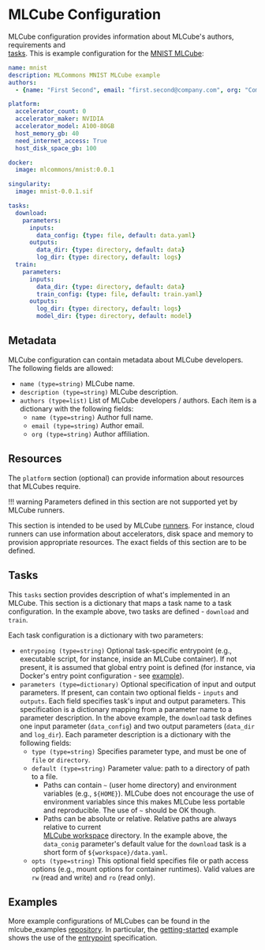 # MLCube Configuration

MLCube configuration provides information about MLCube's authors, requirements and  
[tasks](https://mlcommons.github.io/mlcube/getting-started/concepts/#task). This is example configuration for
the [MNIST MLCube](https://github.com/mlcommons/mlcube_examples/tree/master/mnist):

```yaml
name: mnist
description: MLCommons MNIST MLCube example
authors:
  - {name: "First Second", email: "first.second@company.com", org: "Company Inc."}

platform:
  accelerator_count: 0
  accelerator_maker: NVIDIA
  accelerator_model: A100-80GB
  host_memory_gb: 40
  need_internet_access: True
  host_disk_space_gb: 100

docker:
  image: mlcommons/mnist:0.0.1

singularity:
  image: mnist-0.0.1.sif

tasks:
  download:
    parameters:
      inputs:
        data_config: {type: file, default: data.yaml}
      outputs:
        data_dir: {type: directory, default: data}
        log_dir: {type: directory, default: logs}
  train:
    parameters:
      inputs:
        data_dir: {type: directory, default: data}
        train_config: {type: file, default: train.yaml}
      outputs:
        log_dir: {type: directory, default: logs}
        model_dir: {type: directory, default: model}
```


## Metadata
MLCube configuration can contain metadata about MLCube developers. The following fields are allowed:
 
- `name (type=string)`  MLCube name.
- `description (type=string)`  MLCube description.
- `authors (type=list)`  List of MLCube developers / authors. Each item is a dictionary with the following fields:
  - `name (type=string)`  Author full name.
  - `email (type=string)`  Author email.
  - `org (type=string)`  Author affiliation.


## Resources
The `platform` section (optional) can provide information about resources that MLCubes require. 

!!! warning
    Parameters defined in this section are not supported yet by MLCube runners. 
 
This section is intended to be used by MLCube 
[runners](https://mlcommons.github.io/mlcube/getting-started/concepts/#runner). For instance, cloud runners can use
information about accelerators, disk space and memory to provision appropriate resources. The exact fields of this
section are to be defined.


## Tasks
This `tasks` section provides description of what's implemented in an MLCube. This section is a dictionary that maps
a task name to a task configuration. In the example above, two tasks are defined - `download` and `train`. 

Each task configuration is a dictionary with two parameters:

- `entrypoing (type=string)` Optional task-specific entrypoint (e.g., executable script, for instance, inside an MLCube 
  container). If not present, it is assumed that global entry point is defined (for instance, via Docker's entry point 
  configuration - see [example](https://github.com/mlcommons/mlcube_examples/blob/master/mnist/Dockerfile)).
- `parameters (type=dictionary)` Optional specification of input and output parameters. If present, can contain two
  optional fields - `inputs` and `outputs`. Each field specifies task's input and output parameters. This specification
  is a dictionary mapping from a parameter name to a parameter description. In the above example, the `download` task
  defines one input parameter (`data_config`) and two output parameters (`data_dir` and `log_dir`). Each parameter 
  description is a dictionary with the following fields:
    - `type (type=string)` Specifies parameter type, and must be one of `file` or `directory`.
    - `default (type=string)` Parameter value: path to a directory of path to a file. 
      - Paths can contain `~` (user home directory) and environment variables (e.g., `${HOME}`). MLCube does not 
        encourage the use of environment variables  since this makes MLCube less portable and reproducible. The use 
        of `~` should be OK though.
      - Paths can be absolute or relative. Relative paths are always relative to current  
        [MLCube workspace](https://mlcommons.github.io/mlcube/getting-started/concepts/#workspace) directory. 
        In the example above,  the `data_conig` parameter's default value for the `download` task is a short form of 
        `${workspace}/data.yaml`. 
    - `opts (type=string)` This optional field specifies file or path access options (e.g., mount options for container
      runtimes). Valid values are `rw` (read and write) and `ro` (read only).


## Examples
More example configurations of MLCubes can be found in the mlcube_examples 
[repository](https://github.com/mlcommons/mlcube_examples). In particular, 
the [getting-started](https://github.com/mlcommons/mlcube_examples/tree/master/getting-started) example shows the use
of the [entrypoint](https://github.com/mlcommons/mlcube_examples/blob/master/getting-started/mlcube/mlcube.yaml) 
specification.